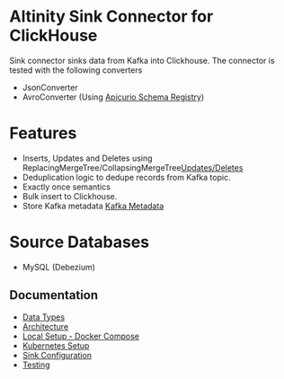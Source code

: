 # Altinity Sink Connector for ClickHouse

Sink connector sinks data from Kafka into Clickhouse.
The connector is tested with the following converters
- JsonConverter
- AvroConverter (Using [Apicurio Schema Registry](https://www.apicur.io/registry/))

# Features
- Inserts, Updates and Deletes using ReplacingMergeTree/CollapsingMergeTree[Updates/Deletes](doc/mutable_data.md)
- Deduplication logic to dedupe records from Kafka topic.
- Exactly once semantics 
- Bulk insert to Clickhouse.
- Store Kafka metadata [Kafka Metadata](doc/Kafka_metadata.md)

# Source Databases
- MySQL (Debezium)

## Documentation
- [Data Types](doc/DataTypes.md)
- [Architecture](doc/architecture.md)
- [Local Setup - Docker Compose](doc/setup.md)
- [Kubernetes Setup](doc/k8s_pipeline_setup.md)
- [Sink Configuration](doc/sink_configuration.md)
- [Testing](doc/TESTING.md)